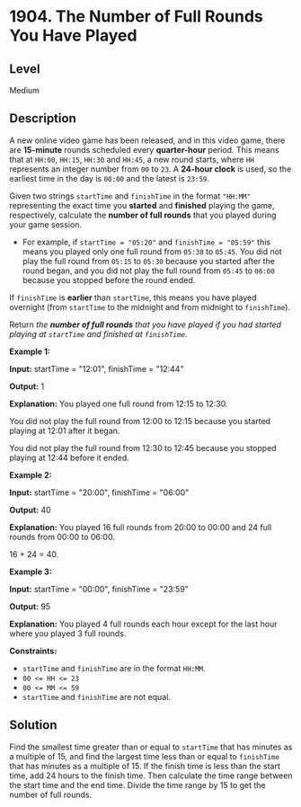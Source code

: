 # 1904. The Number of Full Rounds You Have Played
## Level
Medium

## Description
A new online video game has been released, and in this video game, there are **15-minute** rounds scheduled every **quarter-hour** period. This means that at `HH:00`, `HH:15`, `HH:30` and `HH:45`, a new round starts, where `HH` represents an integer number from `00` to `23`. A **24-hour clock** is used, so the earliest time in the day is `00:00` and the latest is `23:59`.

Given two strings `startTime` and `finishTime` in the format `"HH:MM"` representing the exact time you **started** and **finished** playing the game, respectively, calculate the **number of full rounds** that you played during your game session.

* For example, if `startTime = "05:20"` and `finishTime = "05:59"` this means you played only one full round from `05:30` to `05:45`. You did not play the full round from `05:15` to `05:30` because you started after the round began, and you did not play the full round from `05:45` to `06:00` because you stopped before the round ended.

If `finishTime` is **earlier** than `startTime`, this means you have played overnight (from `startTime` to the midnight and from midnight to `finishTime`).

Return *the **number of full rounds** that you have played if you had started playing at `startTime` and finished at `finishTime`*.

**Example 1:**

**Input:** startTime = "12:01", finishTime = "12:44"

**Output:** 1

**Explanation:** You played one full round from 12:15 to 12:30.

You did not play the full round from 12:00 to 12:15 because you started playing at 12:01 after it began.

You did not play the full round from 12:30 to 12:45 because you stopped playing at 12:44 before it ended.

**Example 2:**

**Input:** startTime = "20:00", finishTime = "06:00"

**Output:** 40

**Explanation:** You played 16 full rounds from 20:00 to 00:00 and 24 full rounds from 00:00 to 06:00.

16 + 24 = 40.

**Example 3:**

**Input:** startTime = "00:00", finishTime = "23:59"

**Output:** 95

**Explanation:** You played 4 full rounds each hour except for the last hour where you played 3 full rounds.

**Constraints:**

* `startTime` and `finishTime` are in the format `HH:MM`.
* `00 <= HH <= 23`
* `00 <= MM <= 59`
* `startTime` and `finishTime` are not equal.

## Solution
Find the smallest time greater than or equal to `startTime` that has minutes as a multiple of 15, and find the largest time less than or equal to `finishTime` that has minutes as a multiple of 15. If the finish time is less than the start time, add 24 hours to the finish time. Then calculate the time range between the start time and the end time. Divide the time range by 15 to get the number of full rounds.
